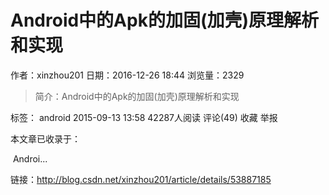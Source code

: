# Android中的Apk的加固(加壳)原理解析和实现
作者：xinzhou201
日期：2016-12-26 18:44
浏览量：2329
> 简介：Android中的Apk的加固(加壳)原理解析和实现


标签： android
2015-09-13 13:58 42287人阅读 评论(49) 收藏 举报


本文章已收录于： 

 Androi...

 链接：http://blog.csdn.net/xinzhou201/article/details/53887185
